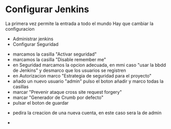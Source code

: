 # Configurar Jenkins
La primera vez permite la entrada a todo el mundo
Hay que cambiar la configuracion
* Administrar jenkins
* Configurar Seguridad
- marcamos la casilla "Activar seguridad"
- marcamos la casilla "Disable remember me"
- en Seguridad marcamos la opcion adecuada, en mmi caso "usar la bbdd de Jenkins" y desmarco que los usuarios se registren
- en Autorizacion marco "Estrategia de seguridad para el proyecto"
- añado un nuevo usuario "admin" pulso el boton añadir y marco todas la casillas
- marcar "Prevenir ataque cross site request forgery"
- marcar "Generador de Crumb por defecto"
- pulsar el boton de guardar
* pedira la creacion de una nueva cuenta, en este caso sera la de admin
- 

